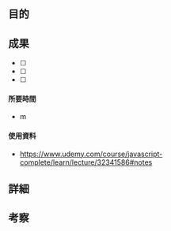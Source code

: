 ## 目的
<!-- 目的(〜を知りたい/〜を実装したい) -->
## 成果
<!-- 成果(できたこと/できなかったこと) -->
- [ ]
- [ ]
- [ ]
#### 所要時間
- m
#### 使用資料
<!-- 使用資料(教材/書籍/ワークシート/Youtube) -->
- https://www.udemy.com/course/javascript-complete/learn/lecture/32341586#notes


## 詳細
<!-- 詳細(キーワード/プロセス//具体例を挙げる/今回の課題解決を今後に繋げられる形で記録) -->

## 考察
<!-- 考察(今後の展望/) -->